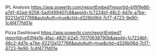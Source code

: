 IPL Analysis
https://app.powerbi.com/reportEmbed?reportId=bf91fe66-a7d1-42ad-9258-5ad1499407c8&appId=1c7224bf-48c2-4d7e-a7be-92212e127766&autoAuth=true&ctid=d326b06d-7cf7-4723-9e90-1c4f477fd01e

Pizza Dashboard
https://app.powerbi.com/reportEmbed?reportId=e63f4e1b-4fac-482f-b2a5-70170638790b&appId=1c7224bf-48c2-4d7e-a7be-92212e127766&autoAuth=true&ctid=d326b06d-7cf7-4723-9e90-1c4f477fd01e
